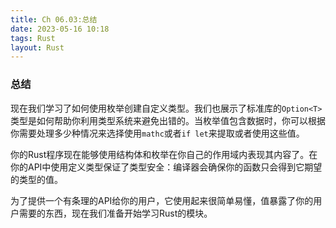 ```yaml
---
title: Ch 06.03:总结
date: 2023-05-16 10:18
tags: Rust
layout: Rust
---
```

### 总结

现在我们学习了如何使用枚举创建自定义类型。我们也展示了标准库的`Option<T>`类型是如何帮助你利用类型系统来避免出错的。当枚举值包含数据时，你可以根据你需要处理多少种情况来选择使用`mathc`或者`if let`来提取或者使用这些值。

你的Rust程序现在能够使用结构体和枚举在你自己的作用域内表现其内容了。在你的API中使用定义类型保证了类型安全：编译器会确保你的函数只会得到它期望的类型的值。

为了提供一个有条理的API给你的用户，它使用起来很简单易懂，值暴露了你的用户需要的东西，现在我们准备开始学习Rust的模块。

